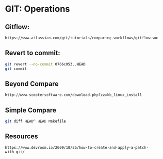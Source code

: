 # GIT: Operations
## Gitflow:
```html
https://www.atlassian.com/git/tutorials/comparing-workflows/gitflow-workflow
```
## Revert to commit:
```bash
git revert --no-commit 0766c053..HEAD
git commit
```
## Beyond Compare
```html
http://www.scootersoftware.com/download.php?zz=kb_linux_install
```
## Simple Compare
```bash
git diff HEAD^ HEAD Makefile
```
## Resources
```
https://www.devroom.io/2009/10/26/how-to-create-and-apply-a-patch-with-git/
```
